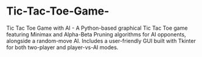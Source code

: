 # Tic-Tac-Toe-Game-
Tic Tac Toe Game with AI - A Python-based graphical Tic Tac Toe game featuring Minimax and Alpha-Beta Pruning algorithms for AI opponents, alongside a random-move AI. Includes a user-friendly GUI built with Tkinter for both two-player and player-vs-AI modes.

